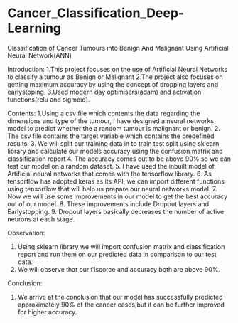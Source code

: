 # Cancer_Classification_Deep-Learning
Classification of Cancer Tumours into Benign And Malignant Using Artificial Neural Network(ANN)


Introduction:
1.This project focuses on the use of Artificial Neural Networks to classify a tumour as Benign or Malignant
2.The project also focuses on getting maximum accuracy by using the concept of dropping layers and earlystoping.
3.Used modern day optimisers(adam) and activation functions(relu and sigmoid).

Contents:
1.Using a csv file which contents the data regarding the dimensions and type of the tumour, I have designed a neural networks model to predict whether the a random tumour is malignant or benign.
2. The csv file contains the target variable which contains the predefined results.
3. We will split our training data in to train test split using sklearn library and calculate our models accuracy using the confusion matrix and classification report
4. The accuracy comes out to be above 90% so we can test our model on a random dataset.
5. I have used the inbuilt model of Artificial neural networks that comes with the tensorflow library.
6. As tensorflow has adopted keras as its API, we can import different functions using tensorflow that will help us prepare our neural networks model.
7. Now we will use some improvements in our model to get the best accuracy out of our model.
8. These improvements include Dropout layers and Earlystopping.
9. Dropout layers basically decreases the number of active neurons at each stage.


Observation:
1. Using sklearn library we will import confusion matrix and classification report and run them on our predicted data in comparison to our test data.
2. We will observe that our f1scorce and accuracy both are above 90%.


Conclusion:
1. We arrive at the conclusion that our model has successfully predicted approximately 90% of the cancer cases,but it can be further improved for higher accuracy.


